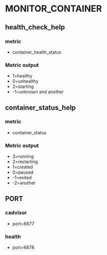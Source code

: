 # MONITOR_CONTAINER

## health_check_help

### metric
- container_health_status
### Metric output
- 1=healthy
- 0=unhealthy
- 2=starting
- -1=unknown and another
## container_status_help

### metric
- container_status
### Metric output
- 3=running
- 2=restarting
- 1=created
- 0=paused
- -1=exited
- -2=another
## PORT
### cadvisor
- port=6677
### health
- port=6678

